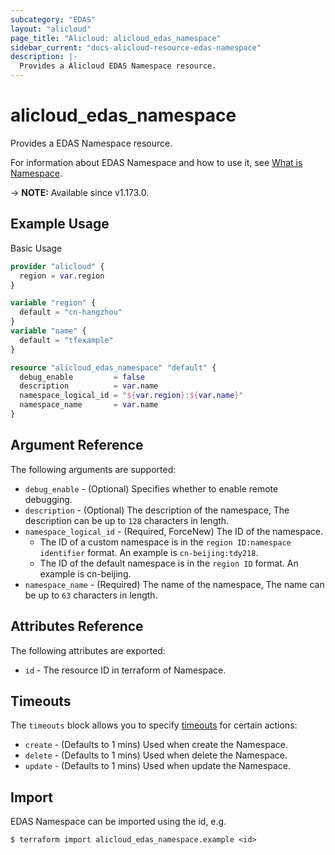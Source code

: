 ```yaml
---
subcategory: "EDAS"
layout: "alicloud"
page_title: "Alicloud: alicloud_edas_namespace"
sidebar_current: "docs-alicloud-resource-edas-namespace"
description: |-
  Provides a Alicloud EDAS Namespace resource.
---
```


# alicloud_edas_namespace

Provides a EDAS Namespace resource.

For information about EDAS Namespace and how to use it, see [What is Namespace](https://www.alibabacloud.com/help/en/enterprise-distributed-application-service/latest/insertorupdateregion).

-> **NOTE:** Available since v1.173.0.

## Example Usage

Basic Usage

```terraform
provider "alicloud" {
  region = var.region
}

variable "region" {
  default = "cn-hangzhou"
}
variable "name" {
  default = "tfexample"
}

resource "alicloud_edas_namespace" "default" {
  debug_enable         = false
  description          = var.name
  namespace_logical_id = "${var.region}:${var.name}"
  namespace_name       = var.name
}
```

## Argument Reference

The following arguments are supported:

* `debug_enable` - (Optional) Specifies whether to enable remote debugging.
* `description` - (Optional) The description of the namespace, The description can be up to `128` characters in length.
* `namespace_logical_id` - (Required, ForceNew) The ID of the namespace.
  - The ID of a custom namespace is in the `region ID:namespace identifier` format. An example is `cn-beijing:tdy218`.
  - The ID of the default namespace is in the `region ID` format. An example is cn-beijing.
* `namespace_name` - (Required) The name of the namespace, The name can be up to `63` characters in length.

## Attributes Reference

The following attributes are exported:

* `id` - The resource ID in terraform of Namespace.

## Timeouts

The `timeouts` block allows you to specify [timeouts](https://www.terraform.io/docs/configuration-0-11/resources.html#timeouts) for certain actions:

* `create` - (Defaults to 1 mins) Used when create the Namespace.
* `delete` - (Defaults to 1 mins) Used when delete the Namespace.
* `update` - (Defaults to 1 mins) Used when update the Namespace.

## Import

EDAS Namespace can be imported using the id, e.g.

```shell
$ terraform import alicloud_edas_namespace.example <id>
```